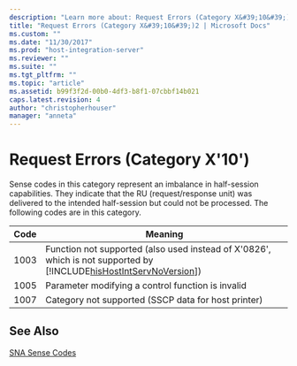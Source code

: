 ```yaml
---
description: "Learn more about: Request Errors (Category X&#39;10&#39;)"
title: "Request Errors (Category X&#39;10&#39;)2 | Microsoft Docs"
ms.custom: ""
ms.date: "11/30/2017"
ms.prod: "host-integration-server"
ms.reviewer: ""
ms.suite: ""
ms.tgt_pltfrm: ""
ms.topic: "article"
ms.assetid: b99f3f2d-00b0-4df3-b8f1-07cbbf14b021
caps.latest.revision: 4
author: "christopherhouser"
manager: "anneta"
---
```

# Request Errors (Category X&#39;10&#39;)
Sense codes in this category represent an imbalance in half-session capabilities. They indicate that the RU (request/response unit) was delivered to the intended half-session but could not be processed. The following codes are in this category.  


| Code |                                                                             Meaning                                                                             |
|------|-----------------------------------------------------------------------------------------------------------------------------------------------------------------|
| 1003 | Function not supported (also used instead of X'0826', which is not supported by [!INCLUDE[hisHostIntServNoVersion](../includes/hishostintservnoversion-md.md)]) |
| 1005 |                                                        Parameter modifying a control function is invalid                                                        |
| 1007 |                                                       Category not supported (SSCP data for host printer)                                                       |

## See Also  
 [SNA Sense Codes](../core/sna-sense-codes1.md)
